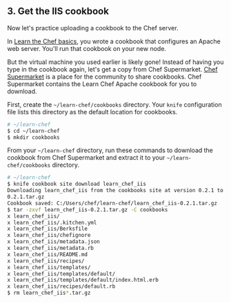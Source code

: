 ## 3. Get the IIS cookbook

Now let's practice uploading a cookbook to the Chef server.

In [Learn the Chef basics](/learn-the-basics/rhel/), you wrote a cookbook that configures an Apache web server. You'll run that cookbook on your new node.

But the virtual machine you used earlier is likely gone! Instead of having you type in the cookbook again, let's get a copy from Chef Supermarket. [Chef Supermarket](https://supermarket.chef.io/) is a place for the community to share cookbooks. Chef Supermarket contains the Learn Chef Apache cookbook for you to download.

First, create the <code class="file-path">~/learn-chef/cookbooks</code> directory. Your `knife` configuration file lists this directory as the default location for cookbooks.

```bash
# ~/learn-chef
$ cd ~/learn-chef
$ mkdir cookbooks
```

From your <code class="file-path">~/learn-chef</code> directory, run these commands to download the cookbook from Chef Supermarket and extract it to your <code class="file-path">~/learn-chef/cookbooks</code> directory.

```bash
# ~/learn-chef
$ knife cookbook site download learn_chef_iis
Downloading learn_chef_iis from the cookbooks site at version 0.2.1 to C:/Users/chef/learn-chef/learn_chef_iis-
0.2.1.tar.gz
Cookbook saved: C:/Users/chef/learn-chef/learn_chef_iis-0.2.1.tar.gz
$ tar -zxvf learn_chef_iis-0.2.1.tar.gz -C cookbooks
x learn_chef_iis/
x learn_chef_iis/.kitchen.yml
x learn_chef_iis/Berksfile
x learn_chef_iis/chefignore
x learn_chef_iis/metadata.json
x learn_chef_iis/metadata.rb
x learn_chef_iis/README.md
x learn_chef_iis/recipes/
x learn_chef_iis/templates/
x learn_chef_iis/templates/default/
x learn_chef_iis/templates/default/index.html.erb
x learn_chef_iis/recipes/default.rb
$ rm learn_chef_iis*.tar.gz
```
